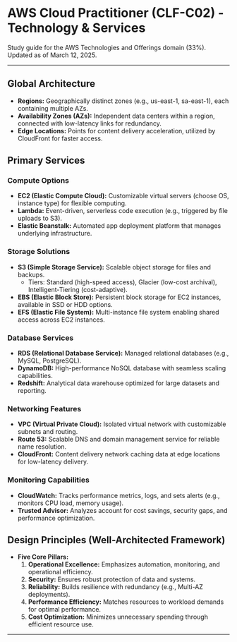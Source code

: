 # AWS Cloud Practitioner (CLF-C02) - Technology & Services

Study guide for the AWS Technologies and Offerings domain (33%). Updated as of March 12, 2025.

---

## Global Architecture
- **Regions:** Geographically distinct zones (e.g., us-east-1, sa-east-1), each containing multiple AZs.
- **Availability Zones (AZs):** Independent data centers within a region, connected with low-latency links for redundancy.
- **Edge Locations:** Points for content delivery acceleration, utilized by CloudFront for faster access.

## Primary Services
### Compute Options
- **EC2 (Elastic Compute Cloud):** Customizable virtual servers (choose OS, instance type) for flexible computing.
- **Lambda:** Event-driven, serverless code execution (e.g., triggered by file uploads to S3).
- **Elastic Beanstalk:** Automated app deployment platform that manages underlying infrastructure.

### Storage Solutions
- **S3 (Simple Storage Service):** Scalable object storage for files and backups.
  - Tiers: Standard (high-speed access), Glacier (low-cost archival), Intelligent-Tiering (cost-adaptive).
- **EBS (Elastic Block Store):** Persistent block storage for EC2 instances, available in SSD or HDD options.
- **EFS (Elastic File System):** Multi-instance file system enabling shared access across EC2 instances.

### Database Services
- **RDS (Relational Database Service):** Managed relational databases (e.g., MySQL, PostgreSQL).
- **DynamoDB:** High-performance NoSQL database with seamless scaling capabilities.
- **Redshift:** Analytical data warehouse optimized for large datasets and reporting.

### Networking Features
- **VPC (Virtual Private Cloud):** Isolated virtual network with customizable subnets and routing.
- **Route 53:** Scalable DNS and domain management service for reliable name resolution.
- **CloudFront:** Content delivery network caching data at edge locations for low-latency delivery.

### Monitoring Capabilities
- **CloudWatch:** Tracks performance metrics, logs, and sets alerts (e.g., monitors CPU load, memory usage).
- **Trusted Advisor:** Analyzes account for cost savings, security gaps, and performance optimization.

## Design Principles (Well-Architected Framework)
- **Five Core Pillars:**
  1. **Operational Excellence:** Emphasizes automation, monitoring, and operational efficiency.
  2. **Security:** Ensures robust protection of data and systems.
  3. **Reliability:** Builds resilience with redundancy (e.g., Multi-AZ deployments).
  4. **Performance Efficiency:** Matches resources to workload demands for optimal performance.
  5. **Cost Optimization:** Minimizes unnecessary spending through efficient resource use.

---
